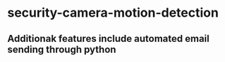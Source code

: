 # security-camera-motion-detection
## Additionak features include automated email sending through python
